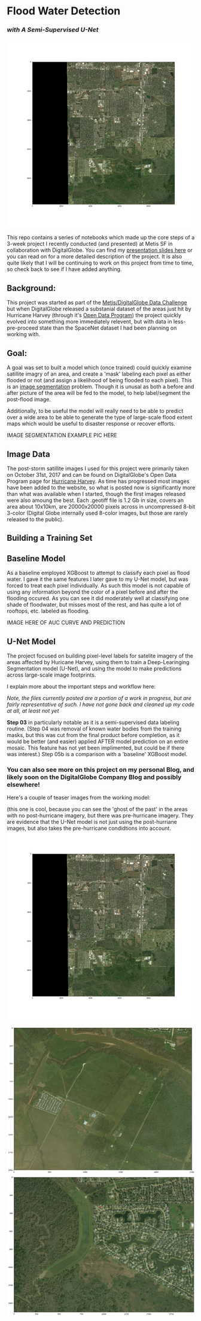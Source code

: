 # Flood Water Detection 
### *with A Semi-Supervised U-Net*
<p align="center">
<img src="https://github.com/Lichtphyz/Lichtphyz.github.io/blob/master/images/output_Hm6IJy_low_res.gif" alt="Segmenting Floodwater - on an incomplete image footprint" width="600">
</p>

This repo contains a series of notebooks which made up the core steps of a 3-week project I recently conducted (and presented) at Metis SF in collaboration with DigitalGlobe.  You can find my [presentation slides here](https://docs.google.com/presentation/d/e/2PACX-1vQL4lvBRuwTnkPMcWgemC2gNoN51SNeYtfwQ4IiaP9jh20XWwRdVU7EMRi4_Et_-0ukVCt8l6Ogbp1K/pub?start=false&loop=false&delayms=3000) or you can read on for a more detailed description of the project.  It is also quite likely that I will be continuing to work on this project from time to time, so check back to see if I have added anything.

## Background:
This project was started as part of the [Metis/DigitalGlobe Data Challenge](http://deepcore.io/2017/06/06/Metis_Project.html) but when DigitalGlobe released a substanial dataset of the areas just hit by Hurricane Harvey (through it's [Open Data Program](https://www.digitalglobe.com/opendata)) the project quickly evolved into something more immediately relevent, but with data in less-pre-proceed state than the SpaceNet dataset I had been planning on working with.  

## Goal:  
A goal was set to built a model which (once trained) could quickly examine satillite imagry of an area, and create a 'mask' labeling each pixel as either flooded or not (and assign a likelihood of being flooded to each pixel).  This is an [image segmentation](https://en.wikipedia.org/wiki/Image_segmentation) problem.  Though it is unusal as both a before and after picture of the area will be fed to the model, to help label/segment the post-flood image.

Additionally, to be useful the model will really need to be able to predict over a wide area to be able to generate the type of large-scale flood extent maps which would be useful to disaster response or recover efforts.

IMAGE SEGMENTATION EXAMPLE PIC HERE

## Image Data
The post-storm satillite images I used for this project were primarily taken on October 31st, 2017 and can be found on DigitalGlobe's Open Data Program page for [Hurricane Harvey](https://www.digitalglobe.com/opendata/hurricane-harvey/post-event).  As time has progressed most images have been added to the website, so what is posted now is significantly more than what was available when I started, though the first images released were also amoung the best.  Each .geotiff file is 1.2 Gb in size, covers an area about 10x10km, are 20000x20000 pixels across in uncompressed 8-bit 3-color (Digital Globe internally used 8-color images, but those are rarely released to the public).

## Building a Training Set



## Baseline Model

As a baseline employed XGBoost to attempt to classify each pixel as flood water.  I gave it the same features I later gave to my U-Net model, but was forced to treat each pixel individually.  As such this model is not capable of using any information beyond the color of a pixel before and after the flooding occured.  As you can see it did moderately well at classifying one shade of floodwater, but misses most of the rest, and has quite a lot of rooftops, etc. labeled as flooding.

IMAGE HERE OF AUC CURVE AND PREDICTION

## U-Net Model

The project focused on building pixel-level labels for satelite imagery of the areas affected by Huricane Harvey, using them to train a Deep-Learinging Segmentation model (U-Net), and using the model to make predictions across large-scale image footprints.













I explain more about the important steps and workflow here:

*Note, the files currently posted are a portion of a work in progress, but are fairly representative of such.  I have not gone back and cleaned up my code at all, at least not yet* 

**Step 03** in particularly notable as it is a semi-supervised data labeling routine.  (Step 04 was removal of known water bodies from the training masks, but this was cut from the final product before completion, as it would be better (and easier) applied AFTER model prediction on an entire mosaic.  This feature has not yet been implimented, but could be if there was interest.)  Step 05b is a comparison with a 'baseline' XGBoost model.






### You can also see more on this project on my personal Blog, and likely soon on the DigitalGlobe Company Blog and possibly elsewhere!

Here's a couple of teaser images from the working model:

(this one is cool, because you can see the 'ghost of the past' in the areas with no post-hurricane imagery, but there was pre-hurricane imagery.  They are evidence that the U-Net model is not just using the post-hurriane images, but also takes the pre-hurricane condidtions into account.
<img src="https://github.com/Lichtphyz/Lichtphyz.github.io/blob/master/images/output_Hm6IJy_low_res.gif">


<img src="https://github.com/Lichtphyz/Lichtphyz.github.io/blob/master/images/output_AtJBwz_3_3_1800.gif">


<img src="https://github.com/Lichtphyz/Lichtphyz.github.io/blob/master/images/output_MHY2RT_1800.gif">
